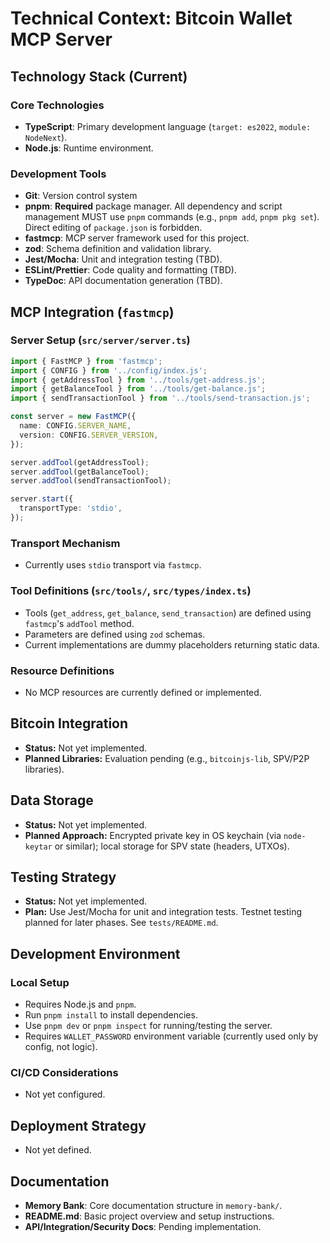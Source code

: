# Technical Context: Bitcoin Wallet MCP Server

## Technology Stack (Current)

### Core Technologies
- **TypeScript**: Primary development language (`target: es2022`, `module: NodeNext`).
- **Node.js**: Runtime environment.

### Development Tools
- **Git**: Version control system
- **pnpm**: **Required** package manager. All dependency and script management MUST use `pnpm` commands (e.g., `pnpm add`, `pnpm pkg set`). Direct editing of `package.json` is forbidden.
- **fastmcp**: MCP server framework used for this project.
- **zod**: Schema definition and validation library.
- **Jest/Mocha**: Unit and integration testing (TBD).
- **ESLint/Prettier**: Code quality and formatting (TBD).
- **TypeDoc**: API documentation generation (TBD).

## MCP Integration (`fastmcp`)

### Server Setup (`src/server/server.ts`)
```typescript
import { FastMCP } from 'fastmcp';
import { CONFIG } from '../config/index.js';
import { getAddressTool } from '../tools/get-address.js';
import { getBalanceTool } from '../tools/get-balance.js';
import { sendTransactionTool } from '../tools/send-transaction.js';

const server = new FastMCP({
  name: CONFIG.SERVER_NAME,
  version: CONFIG.SERVER_VERSION,
});

server.addTool(getAddressTool);
server.addTool(getBalanceTool);
server.addTool(sendTransactionTool);

server.start({
  transportType: 'stdio',
});
```

### Transport Mechanism
- Currently uses `stdio` transport via `fastmcp`.

### Tool Definitions (`src/tools/`, `src/types/index.ts`)
- Tools (`get_address`, `get_balance`, `send_transaction`) are defined using `fastmcp`'s `addTool` method.
- Parameters are defined using `zod` schemas.
- Current implementations are dummy placeholders returning static data.

### Resource Definitions
- No MCP resources are currently defined or implemented.

## Bitcoin Integration
- **Status:** Not yet implemented.
- **Planned Libraries:** Evaluation pending (e.g., `bitcoinjs-lib`, SPV/P2P libraries).

## Data Storage
- **Status:** Not yet implemented.
- **Planned Approach:** Encrypted private key in OS keychain (via `node-keytar` or similar); local storage for SPV state (headers, UTXOs).

## Testing Strategy
- **Status:** Not yet implemented.
- **Plan:** Use Jest/Mocha for unit and integration tests. Testnet testing planned for later phases. See `tests/README.md`.

## Development Environment

### Local Setup
- Requires Node.js and `pnpm`.
- Run `pnpm install` to install dependencies.
- Use `pnpm dev` or `pnpm inspect` for running/testing the server.
- Requires `WALLET_PASSWORD` environment variable (currently used only by config, not logic).

### CI/CD Considerations
- Not yet configured.

## Deployment Strategy
- Not yet defined.

## Documentation
- **Memory Bank**: Core documentation structure in `memory-bank/`.
- **README.md**: Basic project overview and setup instructions.
- **API/Integration/Security Docs**: Pending implementation.
